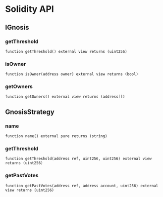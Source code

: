 # Solidity API

## IGnosis

### getThreshold

```solidity
function getThreshold() external view returns (uint256)
```

### isOwner

```solidity
function isOwner(address owner) external view returns (bool)
```

### getOwners

```solidity
function getOwners() external view returns (address[])
```

## GnosisStrategy

### name

```solidity
function name() external pure returns (string)
```

### getThreshold

```solidity
function getThreshold(address ref, uint256, uint256) external view returns (uint256)
```

### getPastVotes

```solidity
function getPastVotes(address ref, address account, uint256) external view returns (uint256)
```

